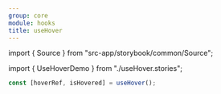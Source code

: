 ```yaml
---
group: core
module: hooks
title: useHover
---
```


import { Source } from "src-app/storybook/common/Source";

import { UseHoverDemo } from "./useHover.stories";

<UseHoverDemo />

```jsx
const [hoverRef, isHovered] = useHover();
```

<Source path="src-core/hooks/useHover.ts" />
